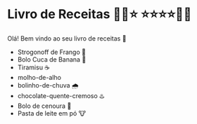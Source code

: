 # Livro de Receitas :man_cook::star: :star::star::star::star::woman_cook:



Olá! Bem vindo ao seu livro de receitas :wave:


- Strogonoff de Frango 🐔
- Bolo Cuca de Banana 🍌
- Tiramisu ☕
- molho-de-alho
- bolinho-de-chuva 🌧️
- chocolate-quente-cremoso ♨️
- Bolo de cenoura :carrot:
- Pasta de leite em pó :cow:
